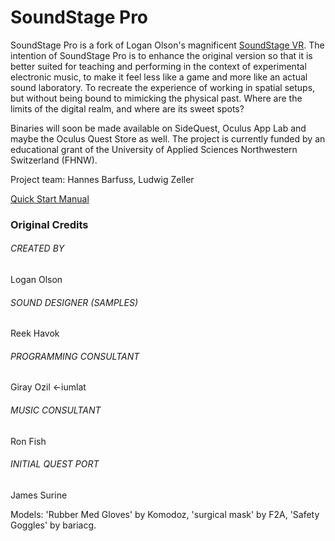 # SoundStage Pro

SoundStage Pro is a fork of Logan Olson's magnificent [SoundStage VR](https://github.com/googlearchive/soundstagevr). The intention of SoundStage Pro is to enhance the original version so that it is better suited for teaching and performing in the context of experimental electronic music, to make it feel less like a game and more like an actual sound laboratory. To recreate the experience of working in spatial setups, but without being bound to mimicking the physical past. Where are the limits of the digital realm, and where are its sweet spots? 

Binaries will soon be made available on SideQuest, Oculus App Lab and maybe the Oculus Quest Store as well. The project is currently funded by an educational grant of the University of Applied Sciences Northwestern Switzerland (FHNW).

Project team:
Hannes Barfuss, Ludwig Zeller

[Quick Start Manual](https://docs.google.com/document/d/1c9vt-wW-JnW9davSZ76r35cd4dE6xtnyzHEhdrbueOE/edit?usp=sharing)

### Original Credits
###### CREATED BY
Logan Olson

###### SOUND DESIGNER (SAMPLES)
Reek Havok

###### PROGRAMMING CONSULTANT
Giray Ozil <-iumlat

###### MUSIC CONSULTANT
Ron Fish

###### INITIAL QUEST PORT 
James Surine

Models: 'Rubber Med Gloves' by Komodoz, 'surgical mask' by F2A, 'Safety Goggles' by bariacg.
